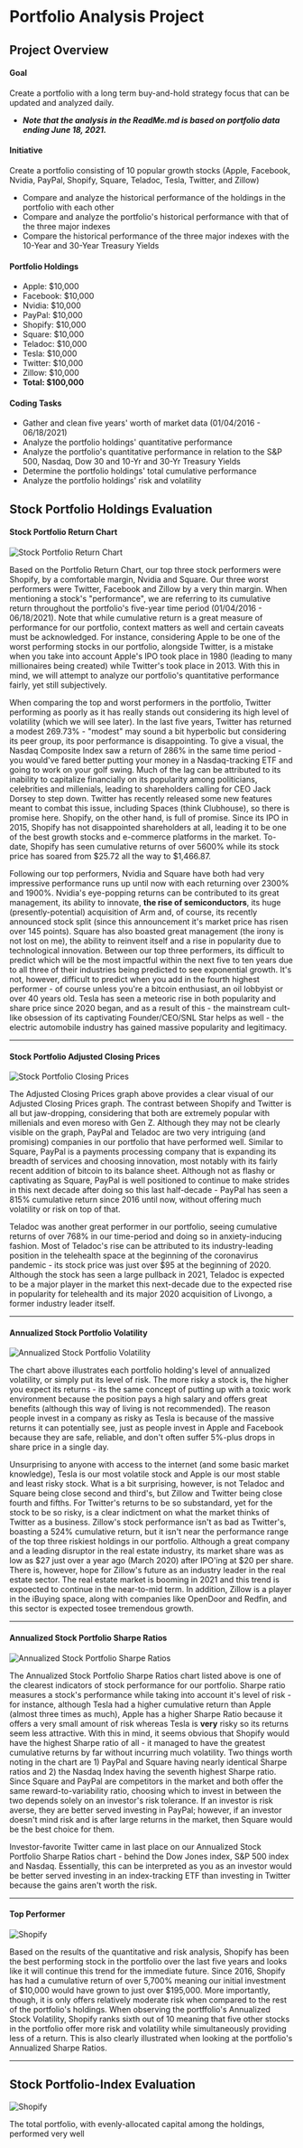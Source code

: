 # Portfolio Analysis Project

## Project Overview

#### Goal
Create a portfolio with a long term buy-and-hold strategy focus that can be updated and analyzed daily. 
* ***Note that the analysis in the ReadMe.md is based on portfolio data ending June 18, 2021.***


#### Initiative
Create a portfolio consisting of 10 popular growth stocks (Apple, Facebook, Nvidia, PayPal, Shopify, Square, Teladoc, Tesla, Twitter, and Zillow)
* Compare and analyze the historical performance of the holdings in the portfolio with each other
* Compare and analyze the portfolio's historical performance with that of the three major indexes
* Compare the historical performance of the three major indexes with the 10-Year and 30-Year Treasury Yields


#### Portfolio Holdings
* Apple: $10,000
* Facebook: $10,000
* Nvidia: $10,000
* PayPal: $10,000
* Shopify: $10,000
* Square: $10,000
* Teladoc: $10,000
* Tesla: $10,000
* Twitter: $10,000
* Zillow: $10,000
* **Total: $100,000**


#### Coding Tasks
* Gather and clean five years' worth of market data (01/04/2016 - 06/18/2021)
* Analyze the portfolio holdings' quantitative performance
* Analyze the portfolio's quantitative performance in relation to the S&P 500, Nasdaq, Dow 30 and 10-Yr and 30-Yr Treasury Yields
* Determine the portfolio holdings' total cumulative performance
* Analyze the portfolio holdings' risk and volatility






## Stock Portfolio Holdings Evaluation

#### Stock Portfolio Return Chart
![Stock Portfolio Return Chart](Total_Portfolio/Images/Portfolio_Analysis.png)

Based on the Portfolio Return Chart, our top three stock performers were Shopify, by a comfortable margin, Nvidia and Square. Our three worst performers were Twitter, Facebook and Zillow by a very thin margin. When mentioning a stock's "performance", we are referring to its cumulative return throughout the portfolio's five-year time period (01/04/2016 - 06/18/2021). Note that while cumulative return is a great measure of performance for our portfolio, context matters as well and certain caveats must be acknowledged. For instance, considering Apple to be one of the worst performing stocks in our portfolio, alongside Twitter, is a mistake when you take into account Apple's IPO took place in 1980 (leading to many millionaires being created) while Twitter's took place in 2013. With this in mind, we will attempt to analyze our portfolio's quantitative performance fairly, yet still subjectively.

When comparing the top and worst performers in the portfolio, Twitter performing as poorly as it has really stands out considering its high level of volatility (which we will see later). In the last five years, Twitter has returned a modest 269.73% - "modest" may sound a bit hyperbolic but considering its peer group, its poor performance is disappointing. To give a visual, the Nasdaq Composite Index saw a return of 286% in the same time period - you would've fared better putting your money in a Nasdaq-tracking ETF and going to work on your golf swing. Much of the lag can be attributed to its inability to capitalize financially on its popularity among politicians, celebrities and millenials, leading to shareholders calling for CEO Jack Dorsey to step down. Twitter has recently released some new features meant to combat this issue, including Spaces (think Clubhouse), so there is promise here. Shopify, on the other hand, is full of promise. Since its IPO in 2015, Shopify has not disappointed shareholders at all, leading it to be one of the best growth stocks and e-commerce platforms in the market. To-date, Shopify has seen cumulative returns of over 5600% while its stock price has soared from $25.72 all the way to $1,466.87. 

Following our top performers, Nvidia and Square have both had very impressive performance runs up until now with each returning over 2300% and 1900%. Nvidia's eye-popping returns can be contributed to its great management, its ability to innovate, **the rise of semiconductors**, its huge (presently-potential) acquisition of Arm and, of course, its recently announced stock split (since this announcement it's market price has risen over 145 points). Square has also boasted great management (the irony is not lost on me), the ability to reinvent itself and a rise in popularity due to technological innovation. Between our top three performers, its difficult to predict which will be the most impactful within the next five to ten years due to all three of their industries being predicted to see exponential growth. It's not, however, difficult to predict when you add in the fourth highest performer - of course unless you're a bitcoin enthusiast, an oil lobbyist or over 40 years old. Tesla has seen a meteoric rise in both popularity and share price since 2020 began, and as a result of this - the mainstream cult-like obsession of its captivating Founder/CEO/SNL Star helps as well - the electric automobile industry has gained massive popularity and legitimacy.

---

#### Stock Portfolio Adjusted Closing Prices
![Stock Portfolio Closing Prices](Total_Portfolio/Images/portfolio_closing_prices.png)

The Adjusted Closing Prices graph above provides a clear visual of our Adjusted Closing Prices graph. The contrast between Shopify and Twitter is all but jaw-dropping, considering that both are extremely popular with millenials and even moreso with Gen Z. Although they may not be clearly visible on the graph, PayPal and Teladoc are two very intriguing (and promising) companies in our portfolio that have performed well. Similar to Square, PayPal is a payments processing company that is expanding its breadth of services and choosing innovation, most notably with its fairly recent addition of bitcoin to its balance sheet. Although not as flashy or captivating as Square, PayPal is well positioned to continue to make strides in this next decade after doing so this last half-decade - PayPal has seen a 815% cumulative return since 2016 until now, without offering much volatility or risk on top of that. 

Teladoc was another great performer in our portfolio, seeing cumulative returns of over 768% in our time-period and doing so in anxiety-inducing fashion. Most of Teladoc's rise can be attributed to its industry-leading position in the telehealth space at the beginning of the coronavirus pandemic - its stock price was just over $95 at the beginning of 2020. Although the stock has seen a large pullback in 2021, Teladoc is expected to be a major player in the market this next-decade due to the expected rise in popularity for telehealth and its major 2020 acquisition of Livongo, a former industry leader itself.

---

#### Annualized Stock Portfolio Volatility
![Annualized Stock Portfolio Volatility](Total_Portfolio/Images/annl_stock_volatility_plot.png)

The chart above illustrates each portfolio holding's level of annualized volatility, or simply put its level of risk. The more risky a stock is, the higher you expect its returns - its the same concept of putting up with a toxic work environment because the position pays a high salary and offers great benefits (although this way of living is not recommended). The reason people invest in a company as risky as Tesla is because of the massive returns it can potentially see, just as people invest in Apple and Facebook because they are safe, reliable, and don't often suffer 5%-plus drops in share price in a single day.

Unsurprising to anyone with access to the internet (and some basic market knowledge), Tesla is our most volatile stock and Apple is our most stable and least risky stock. What is a bit surprising, however, is not Teladoc and Square being close second and third's, but Zillow and Twitter being close fourth and fifths. For Twitter's returns to be so substandard, yet for the stock to be so risky, is a clear indictment on what the market thinks of Twitter as a business. Zillow's stock performance isn't as bad as Twitter's, boasting a 524% cumulative return, but it isn't near the performance range of the top three riskiest holdings in our portfolio. Although a great company and a leading disruptor in the real estate industry, its market share was as low as $27 just over a year ago (March 2020) after IPO'ing at $20 per share. There is, however, hope for Zillow's future as an industry leader in the real estate sector. The real estate market is booming in 2021 and this trend is expoected to continue in the near-to-mid term. In addition, Zillow is a player in the iBuying space, along with companies like OpenDoor and Redfin, and this sector is expected tosee tremendous growth.

---

#### Annualized Stock Portfolio Sharpe Ratios
![Annualized Stock Portfolio Sharpe Ratios](Total_Portfolio/Images/annl_portfolio_sharpe_ratios.png)

The Annualized Stock Portfolio Sharpe Ratios chart listed above is one of the clearest indicators of stock performance for our portfolio. Sharpe ratio measures a stock's performance while taking into account it's level of risk - for instance, although Tesla had a higher cumulative return than Apple (almost three times as much), Apple has a higher Sharpe Ratio because it offers a very small amount of risk whereas Tesla is **very** risky so its returns seem less attractive. With this in mind, it seems obvious that Shopify would have the highest Sharpe ratio of all - it managed to have the greatest cumulative returns by far without incurring much volatility. Two things worth noting in the chart are 1) PayPal and Square having nearly identical Sharpe ratios and 2) the Nasdaq Index having the seventh highest Sharpe ratio. Since Square and PayPal are competitors in the market and both offer the same reward-to-variability ratio, choosing which to invest in between the two depends solely on an investor's risk tolerance. If an investor is risk averse, they are better served investing in PayPal; however, if an investor doesn't mind risk and is after large returns in the market, then Square would be the best choice for them.

Investor-favorite Twitter came in last place on our Annualized Stock Portfolio Sharpe Ratios chart - behind the Dow Jones index, S&P 500 index and Nasdaq. Essentially, this can be interpreted as you as an investor would be better served investing in an index-tracking ETF than investing in Twitter because the gains aren't worth the risk.

---

#### Top Performer
![Shopify](Total_Portfolio/Images/Shopify.png)

Based on the results of the quantitative and risk analysis, Shopify has been the best performing stock in the portfolio over the last five years and looks like it will continue this trend for the immediate future. Since 2016, Shopify has had a cumulative return of over 5,700% meaning our initial investment of $10,000 would have grown to just over $195,000. More importantly, though, it is only offers relatively moderate risk when compared to the rest of the portfolio's holdings. When observing the portffolio's Annualized Stock Volatility, Shopify ranks sixth out of 10 meaning that five other stocks in the portfolio offer more risk and volatility while simultaneously providing less of a return. This is also clearly illustrated when looking at the portfolio's Annualized Sharpe Ratios.

---

## Stock Portfolio-Index Evaluation
![Shopify](Total_Portfolio/Images/cumulative_portfolio_growth_plot.png)


The total portfolio, with evenly-allocated capital among the holdings, performed very well 

